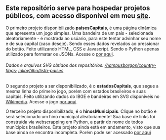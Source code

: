 ## Este repositório serve para hospedar projetos públicos, com acesso disponível em meu [site](https://guigiusti.com/).
O primeiro projeto disponibilizado **paisesCapitais**, é uma página dinâmica que apresenta um jogo simples. Uma bandeira de um país - selecionada aleatoriamente - é mostrada ao usúario, para este tentar advinhar seu nome e de sua capital (caso deseje). Sendo esses dados revelados ao pressionar do botão. Feito utilizando HTML, CSS e Javascript. Sendo o Python apenas utilizado para formatar os JSONs. Acesse o [por aqui](https://guigiusti.com/dev/paisesCapitais).
###### Dados e arquivos SVG obtidos dos repositórios: [/hampusborgos/country-flags](https://github.com/hampusborgos/country-flags); [juliovfilho/lista-paises](https://github.com/juliolvfilho/lista-paises)

O segundo projeto a ser disponibilizado, é o **estadosCapitais**, que segue a mesma linha do primeiro jogo, porém com estados brasileiros e suas capitais. Feito utilizando dados do IBGE e bandeiras em SVG disponíveis no [Wikimedia](https://commons.wikimedia.org/wiki/Flags_of_Brazil). Acesse o jogo [por aqui](https://guigiusti.com/dev/estadosCapitais).

O terceiro projeto disponibilizado, é o **hinosMunicipais**. Clique no botão e será selecionado um hino municipal aleatoriamente! Sua base de links foi construída via webscrapping em Python, a partir do nome de todos munícipios brasileiros. Este projeto ainda está em andamento, visto que sua base ainda se encontra incompleta. Porém pode ser acessado [por aqui](https://guigiusti.com/dev/hinosMunicipais)

